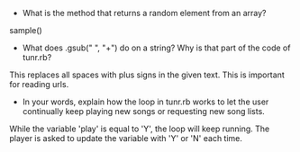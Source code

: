 
* What is the method that returns a random element from an array? 

sample()



* What does .gsub(" ", "+") do on a string? Why is that part of the code of tunr.rb? 

This replaces all spaces with plus signs in the given text. This is important for reading urls. 


* In your words, explain how the loop in tunr.rb works to let the user continually keep playing new songs or requesting new song lists.

While the variable 'play' is equal to 'Y', the loop will keep running. The player is asked to update the variable with 'Y' or 'N' each time.